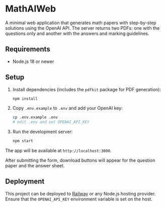 # MathAIWeb

A minimal web application that generates math papers with step-by-step solutions using the OpenAI API. The server returns two PDFs: one with the questions only and another with the answers and marking guidelines.

## Requirements

- Node.js 18 or newer

## Setup

1. Install dependencies (includes the `pdfkit` package for PDF generation):
   ```bash
   npm install
   ```

2. Copy `.env.example` to `.env` and add your OpenAI key:
   ```bash
   cp .env.example .env
   # edit .env and set OPENAI_API_KEY
   ```

3. Run the development server:
   ```bash
   npm start
   ```

The app will be available at `http://localhost:3000`.

After submitting the form, download buttons will appear for the question paper and the answer sheet.

## Deployment

This project can be deployed to [Railway](https://railway.app) or any Node.js hosting provider. Ensure that the `OPENAI_API_KEY` environment variable is set on the host.
